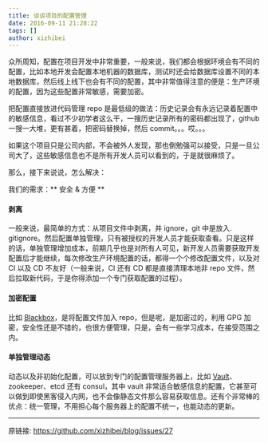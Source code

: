 ```yaml
---
title: 谈谈项目的配置管理
date: 2016-09-11 21:28:22
tags: []
author: xizhibei
---
```

众所周知，配置在项目开发中非常重要，一般来说，我们都会根据环境会有不同的配置，比如本地开发会配置本地机器的数据库，测试时还会给数据库设置不同的本地数据库，然后线上线下也会有不同的配置，其中非常值得注意的便是：生产环境的配置，因为这些配置非常敏感，需要加密。

把配置直接放进代码管理 repo 是最低级的做法：历史记录会有永远记录着配置中的敏感信息，看过不少初学者这么干，一搜历史记录所有的密码都出现了，github 一搜一大堆，更有甚着，把密码替换掉，然后 commit。。。哎。。。

如果这个项目只是公司内部，不会被外人发现，那也倒勉强可以接受，只是一旦公司大了，这些敏感信息也不是所有开发人员可以看到的，于是就很麻烦了。

那么，接下来说说，怎么解决：

我们的需求：** 安全 & 方便 **
#### 剥离

一般来说，最简单的方式：从项目文件中剥离，并 ignore，git 中是放入. gitignore。然后配置单独管理，只有被授权的开发人员才能获取查看。只是这样的话，单独管理增加成本，前期几乎也是对所有人可见，新开发人员需要获取开发配置后才能继续，每次修改生产环境配置的话，都得一个个修改配置文件，以及对 CI 以及 CD 不友好（一般来说，CI 还有 CD 都是直接清理本地非 repo 文件，然后拉取新代码，于是你得添加一个专门获取配置的过程）。
#### 加密配置

比如 [Blackbox](https://github.com/StackExchange/blackbox)，是将配置文件加入 repo，但是呢，是加密过的，利用 GPG 加密，安全性还是不错的，也很方便管理，只是，会有一些学习成本，在接受范围之内。
#### 单独管理动态

动态以及非初始化配置，可以放到专门的配置管理服务器上，比如 [Vault](https://www.vaultproject.io/)、zookeeper、etcd 还有 consul，其中 vault 非常适合敏感信息的配置，它甚至可以做到即使黑客侵入内网，也不会像静态文件那么容易获取信息。还有个非常棒的优点：统一管理，不用担心每个服务器上的配置不统一，也能动态的更新。


***
原链接: https://github.com/xizhibei/blog/issues/27
